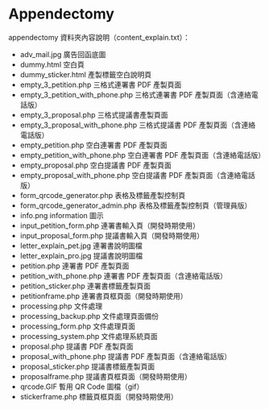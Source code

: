 Appendectomy
============

appendectomy 資料夾內容說明（content_explain.txt）：

- adv_mail.jpg
  廣告回函底圖
- dummy.html
  空白頁
- dummy_sticker.html
  產製標籤空白說明頁
- empty_3_petition.php
  三格式連署書 PDF 產製頁面
- empty_3_petition_with_phone.php
  三格式連署書 PDF 產製頁面（含連絡電話版）
- empty_3_proposal.php
  三格式提議書產製頁面
- empty_3_proposal_with_phone.php
  三格式提議書 PDF 產製頁面（含連絡電話版）
- empty_petition.php
  空白連署書 PDF 產製頁面
- empty_petition_with_phone.php
  空白連署書 PDF 產製頁面（含連絡電話版）
- empty_proposal.php
  空白提議書 PDF 產製頁面
- empty_proposal_with_phone.php
  空白提議書 PDF 產製頁面（含連絡電話版）
- form_qrcode_generator.php
  表格及標籤產製控制頁
- form_qrcode_generator_admin.php
  表格及標籤產製控制頁（管理員版）
- info.png
  information 圖示
- input_petition_form.php
  連署書輸入頁（開發時期使用）
- input_proposal_form.php
  提議書輸入頁（開發時期使用）
- letter_explain_pet.jpg
  連署書說明圖檔
- letter_explain_pro.jpg
  提議書說明圖檔
- petition.php
  連署書 PDF 產製頁面
- petition_with_phone.php
  連署書 PDF 產製頁面（含連絡電話版）
- petition_sticker.php
  連署書標籤產製頁面
- petitionframe.php
  連署書頁框頁面（開發時期使用）
- processing.php
  文件處理
- processing_backup.php
  文件處理頁面備份
- processing_form.php
  文件處理頁面
- processing_system.php
  文件處理系統頁面
- proposal.php
  提議書 PDF 產製頁面
- proposal_with_phone.php
  提議書 PDF 產製頁面（含連絡電話版）
- proposal_sticker.php
  提議書標籤產製頁面
- proposalframe.php
  提議書頁框頁面（開發時期使用）
- qrcode.GIF
  暫用 QR Code 圖檔（gif）
- stickerframe.php
  標籤頁框頁面（開發時期使用）
